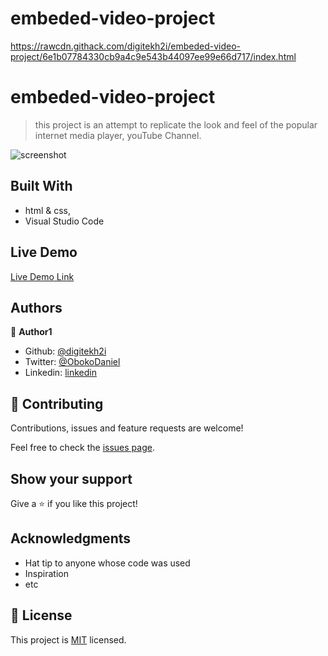 # embeded-video-project
https://rawcdn.githack.com/digitekh2i/embeded-video-project/6e1b07784330cb9a4c9e543b44097ee99e66d717/index.html

# embeded-video-project

> this project is an attempt to replicate the look and feel of the popular internet media player, youTube Channel.

![screenshot](./player.jpg)


## Built With

- html & css,
- Visual Studio Code

## Live Demo
[Live Demo Link](https://rawcdn.githack.com/digitekh2i/embeded-video-project/6e1b07784330cb9a4c9e543b44097ee99e66d717/index.html)

## Authors

👤 **Author1**

- Github: [@digitekh2i](https://https://github.com/digitekh2i)
- Twitter: [@ObokoDaniel](https://twitter.com/ObokoDaniel)
- Linkedin: [linkedin](http://linkedin.com/in/daniel-dikachi-1luvtek101)

## 🤝 Contributing

Contributions, issues and feature requests are welcome!

Feel free to check the [issues page](issues/).

## Show your support

Give a ⭐️ if you like this project!

## Acknowledgments

- Hat tip to anyone whose code was used
- Inspiration
- etc

## 📝 License

This project is [MIT](lic.url) licensed.
